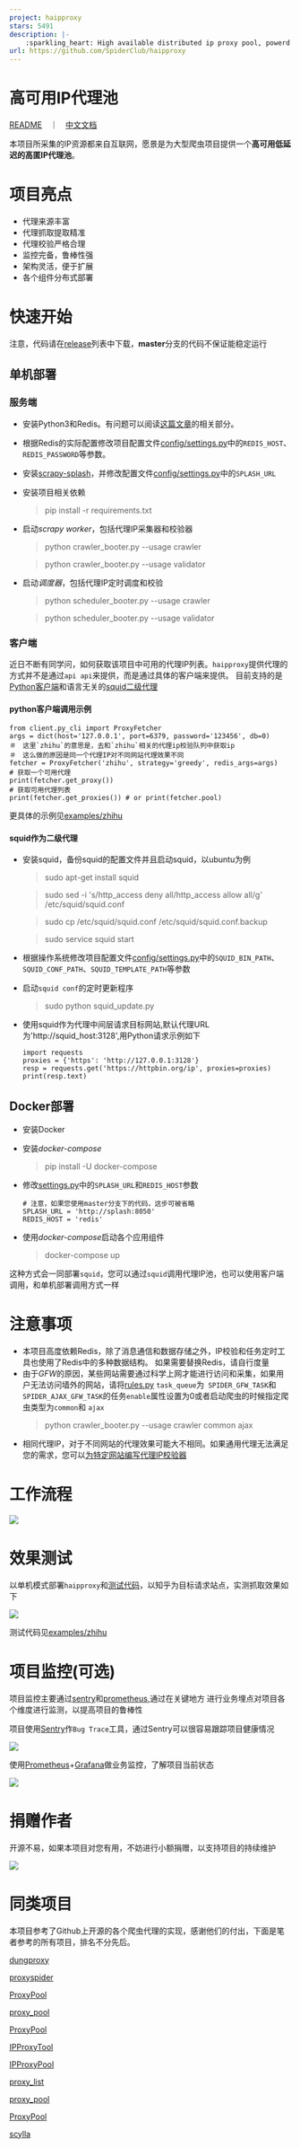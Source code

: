 ```yaml
---
project: haipproxy
stars: 5491
description: |-
    :sparkling_heart: High available distributed ip proxy pool, powerd by Scrapy and Redis
url: https://github.com/SpiderClub/haipproxy
---
```


# 高可用IP代理池
[README](README_EN.md)　｜　[中文文档](README.md)

本项目所采集的IP资源都来自互联网，愿景是为大型爬虫项目提供一个**高可用低延迟的高匿IP代理池**。

# 项目亮点
- 代理来源丰富
- 代理抓取提取精准
- 代理校验严格合理
- 监控完备，鲁棒性强
- 架构灵活，便于扩展
- 各个组件分布式部署

# 快速开始

注意，代码请在[release](https://github.com/SpiderClub/haipproxy/releases)列表中下载，**master**分支的代码不保证能稳定运行

## 单机部署

### 服务端
- 安装Python3和Redis。有问题可以阅读[这篇文章](https://github.com/SpiderClub/weibospider/wiki/%E5%88%86%E5%B8%83%E5%BC%8F%E7%88%AC%E8%99%AB%E7%8E%AF%E5%A2%83%E9%85%8D%E7%BD%AE)的相关部分。
- 根据Redis的实际配置修改项目配置文件[config/settings.py](config/settings.py)中的`REDIS_HOST`、`REDIS_PASSWORD`等参数。
- 安装[scrapy-splash](https://github.com/scrapy-plugins/scrapy-splash)，并修改配置文件[config/settings.py](config/settings.py)中的`SPLASH_URL`
- 安装项目相关依赖
  > pip install -r requirements.txt
- 启动*scrapy worker*，包括代理IP采集器和校验器
  > python crawler_booter.py --usage crawler

  > python crawler_booter.py --usage validator
- 启动*调度器*，包括代理IP定时调度和校验
  > python scheduler_booter.py --usage crawler

  > python scheduler_booter.py --usage validator

### 客户端
近日不断有同学问，如何获取该项目中可用的代理IP列表。`haipproxy`提供代理的方式并不是通过`api api`来提供，而是通过具体的客户端来提供。
目前支持的是[Python客户端](client/py_cli.py)和语言无关的[squid二级代理](client/squid.py)

#### python客户端调用示例 
```python3
from client.py_cli import ProxyFetcher
args = dict(host='127.0.0.1', port=6379, password='123456', db=0)
＃　这里`zhihu`的意思是，去和`zhihu`相关的代理ip校验队列中获取ip
＃　这么做的原因是同一个代理IP对不同网站代理效果不同
fetcher = ProxyFetcher('zhihu', strategy='greedy', redis_args=args)
# 获取一个可用代理
print(fetcher.get_proxy())
# 获取可用代理列表
print(fetcher.get_proxies()) # or print(fetcher.pool)
```

更具体的示例见[examples/zhihu](examples/zhihu/zhihu_spider.py)

#### squid作为二级代理
- 安装squid，备份squid的配置文件并且启动squid，以ubuntu为例
  > sudo apt-get install squid

  > sudo sed -i 's/http_access deny all/http_access allow all/g' /etc/squid/squid.conf

  > sudo cp /etc/squid/squid.conf /etc/squid/squid.conf.backup

  > sudo service squid start
- 根据操作系统修改项目配置文件[config/settings.py](config/settings.py)中的`SQUID_BIN_PATH`、`SQUID_CONF_PATH`、`SQUID_TEMPLATE_PATH`等参数
- 启动`squid conf`的定时更新程序
  > sudo python squid_update.py
- 使用squid作为代理中间层请求目标网站,默认代理URL为'http://squid_host:3128',用Python请求示例如下
  ```python3
  import requests
  proxies = {'https': 'http://127.0.0.1:3128'}
  resp = requests.get('https://httpbin.org/ip', proxies=proxies)
  print(resp.text)
  ```
   
## Docker部署
- 安装Docker

- 安装*docker-compose*
  > pip install -U docker-compose

- 修改[settings.py](config/settings.py)中的`SPLASH_URL`和`REDIS_HOST`参数
  ```python3
  # 注意，如果您使用master分支下的代码，这步可被省略
  SPLASH_URL = 'http://splash:8050'
  REDIS_HOST = 'redis'
  ```
- 使用*docker-compose*启动各个应用组件
  > docker-compose up

这种方式会一同部署`squid`，您可以通过`squid`调用代理IP池，也可以使用客户端调用，和单机部署调用方式一样

# 注意事项
- 本项目高度依赖Redis，除了消息通信和数据存储之外，IP校验和任务定时工具也使用了Redis中的多种数据结构。
如果需要替换Redis，请自行度量
- 由于*GFW*的原因，某些网站需要通过科学上网才能进行访问和采集，如果用户无法访问墙外的网站，请将[rules.py](config/rules.py)
`task_queue`为` SPIDER_GFW_TASK`和`SPIDER_AJAX_GFW_TASK`的任务`enable`属性设置为0或者启动爬虫的时候指定爬虫类型为`common`和
`ajax`
  > python crawler_booter.py --usage crawler common ajax
- 相同代理IP，对于不同网站的代理效果可能大不相同。如果通用代理无法满足您的需求，您可以[为特定网站编写代理IP校验器](https://github.com/SpiderClub/haipproxy/blob/master/docs/%E9%92%88%E5%AF%B9%E7%89%B9%E5%AE%9A%E7%AB%99%E7%82%B9%E6%B7%BB%E5%8A%A0%E6%A0%A1%E9%AA%8C%E5%99%A8.md)

# 工作流程
![](static/workflow.png)

# 效果测试
以单机模式部署`haipproxy`和[测试代码](examples/zhihu/zhihu_spider.py)，以知乎为目标请求站点，实测抓取效果如下

![](./static/zhihu.png)

测试代码见[examples/zhihu](examples/zhihu/zhihu_spider.py)

# 项目监控(可选)
项目监控主要通过[sentry](https://sentry.io/welcome/)和[prometheus](https://prometheus.io/),通过在关键地方
进行业务埋点对项目各个维度进行监测，以提高项目的鲁棒性

项目使用[Sentry](https://sentry.io/welcome/)作`Bug Trace`工具，通过Sentry可以很容易跟踪项目健康情况

![](./static/bug_trace.jpg)


使用[Prometheus](https://prometheus.io/)+[Grafana](https://grafana.com/)做业务监控，了解项目当前状态

![](./static/monitor.png)

# 捐赠作者
开源不易，如果本项目对您有用，不妨进行小额捐赠，以支持项目的持续维护

![](./static/donate.jpg)

# 同类项目
本项目参考了Github上开源的各个爬虫代理的实现，感谢他们的付出，下面是笔者参考的所有项目，排名不分先后。

[dungproxy](https://github.com/virjar/dungproxy)

[proxyspider](https://github.com/zhangchenchen/proxyspider)

[ProxyPool](https://github.com/henson/ProxyPool)

[proxy_pool](https://github.com/jhao104/proxy_pool)

[ProxyPool](https://github.com/WiseDoge/ProxyPool)

[IPProxyTool](https://github.com/awolfly9/IPProxyTool)

[IPProxyPool](https://github.com/qiyeboy/IPProxyPool)

[proxy_list](https://github.com/gavin66/proxy_list)

[proxy_pool](https://github.com/lujqme/proxy_pool)

[ProxyPool](https://github.com/fengzhizi715/ProxyPool)

[scylla](https://github.com/imWildCat/scylla)

